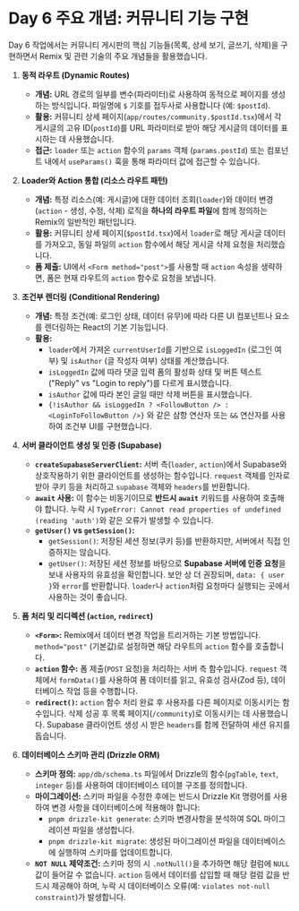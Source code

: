 # Day 6 주요 개념: 커뮤니티 기능 구현

Day 6 작업에서는 커뮤니티 게시판의 핵심 기능들(목록, 상세 보기, 글쓰기, 삭제)을 구현하면서 Remix 및 관련 기술의 주요 개념들을 활용했습니다.

1.  **동적 라우트 (Dynamic Routes)**
    *   **개념:** URL 경로의 일부를 변수(파라미터)로 사용하여 동적으로 페이지를 생성하는 방식입니다. 파일명에 `$` 기호를 접두사로 사용합니다 (예: `$postId`).
    *   **활용:** 커뮤니티 상세 페이지(`app/routes/community.$postId.tsx`)에서 각 게시글의 고유 ID(`postId`)를 URL 파라미터로 받아 해당 게시글의 데이터를 표시하는 데 사용했습니다.
    *   **접근:** `loader` 또는 `action` 함수의 `params` 객체 (`params.postId`) 또는 컴포넌트 내에서 `useParams()` 훅을 통해 파라미터 값에 접근할 수 있습니다.

2.  **Loader와 Action 통합 (리소스 라우트 패턴)**
    *   **개념:** 특정 리소스(예: 게시글)에 대한 데이터 조회(`loader`)와 데이터 변경(`action` - 생성, 수정, 삭제) 로직을 **하나의 라우트 파일**에 함께 정의하는 Remix의 일반적인 패턴입니다.
    *   **활용:** 커뮤니티 상세 페이지(`$postId.tsx`)에서 `loader`로 해당 게시글 데이터를 가져오고, 동일 파일의 `action` 함수에서 해당 게시글 삭제 요청을 처리했습니다.
    *   **폼 제출:** UI에서 `<Form method="post">`를 사용할 때 `action` 속성을 생략하면, 폼은 현재 라우트의 `action` 함수로 요청을 보냅니다.

3.  **조건부 렌더링 (Conditional Rendering)**
    *   **개념:** 특정 조건(예: 로그인 상태, 데이터 유무)에 따라 다른 UI 컴포넌트나 요소를 렌더링하는 React의 기본 기능입니다.
    *   **활용:**
        *   `loader`에서 가져온 `currentUserId`를 기반으로 `isLoggedIn` (로그인 여부) 및 `isAuthor` (글 작성자 여부) 상태를 계산했습니다.
        *   `isLoggedIn` 값에 따라 댓글 입력 폼의 활성화 상태 및 버튼 텍스트("Reply" vs "Login to reply")를 다르게 표시했습니다.
        *   `isAuthor` 값에 따라 본인 글일 때만 삭제 버튼을 표시했습니다.
        *   `{!isAuthor && isLoggedIn ? <FollowButton /> : <LoginToFollowButton />}` 와 같은 삼항 연산자 또는 `&&` 연산자를 사용하여 조건부 UI를 구현했습니다.

4.  **서버 클라이언트 생성 및 인증 (Supabase)**
    *   **`createSupabaseServerClient`:** 서버 측(`loader`, `action`)에서 Supabase와 상호작용하기 위한 클라이언트를 생성하는 함수입니다. `request` 객체를 인자로 받아 쿠키 등을 처리하고 `supabase` 객체와 `headers`를 반환합니다.
    *   **`await` 사용:** 이 함수는 비동기이므로 **반드시 `await`** 키워드를 사용하여 호출해야 합니다. 누락 시 `TypeError: Cannot read properties of undefined (reading 'auth')`와 같은 오류가 발생할 수 있습니다.
    *   **`getUser()` vs `getSession()`:**
        *   `getSession()`: 저장된 세션 정보(쿠키 등)를 반환하지만, 서버에서 직접 인증하지는 않습니다.
        *   `getUser()`: 저장된 세션 정보를 바탕으로 **Supabase 서버에 인증 요청**을 보내 사용자의 유효성을 확인합니다. 보안 상 더 권장되며, `data: { user }`와 `error`를 반환합니다. `loader`나 `action`처럼 요청마다 실행되는 곳에서 사용하는 것이 좋습니다.

5.  **폼 처리 및 리디렉션 (`action`, `redirect`)**
    *   **`<Form>`:** Remix에서 데이터 변경 작업을 트리거하는 기본 방법입니다. `method="post"` (기본값)로 설정하면 해당 라우트의 `action` 함수를 호출합니다.
    *   **`action` 함수:** 폼 제출(`POST` 요청)을 처리하는 서버 측 함수입니다. `request` 객체에서 `formData()`를 사용하여 폼 데이터를 읽고, 유효성 검사(Zod 등), 데이터베이스 작업 등을 수행합니다.
    *   **`redirect()`:** `action` 함수 처리 완료 후 사용자를 다른 페이지로 이동시키는 함수입니다. 삭제 성공 후 목록 페이지(`/community`)로 이동시키는 데 사용했습니다. Supabase 클라이언트 생성 시 받은 `headers`를 함께 전달하여 세션 유지를 돕습니다.

6.  **데이터베이스 스키마 관리 (Drizzle ORM)**
    *   **스키마 정의:** `app/db/schema.ts` 파일에서 Drizzle의 함수(`pgTable`, `text`, `integer` 등)를 사용하여 데이터베이스 테이블 구조를 정의합니다.
    *   **마이그레이션:** 스키마 파일을 수정한 후에는 반드시 Drizzle Kit 명령어를 사용하여 변경 사항을 데이터베이스에 적용해야 합니다:
        *   `pnpm drizzle-kit generate`: 스키마 변경사항을 분석하여 SQL 마이그레이션 파일을 생성합니다.
        *   `pnpm drizzle-kit migrate`: 생성된 마이그레이션 파일을 데이터베이스에 실행하여 스키마를 업데이트합니다.
    *   **`NOT NULL` 제약조건:** 스키마 정의 시 `.notNull()`을 추가하면 해당 컬럼에 `NULL` 값이 들어갈 수 없습니다. `action` 등에서 데이터를 삽입할 때 해당 컬럼 값을 반드시 제공해야 하며, 누락 시 데이터베이스 오류(예: `violates not-null constraint`)가 발생합니다. 